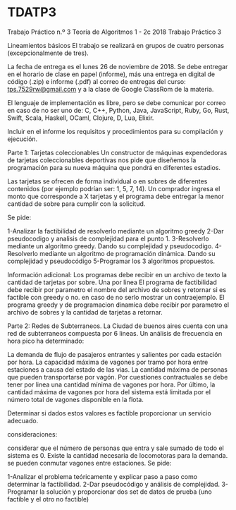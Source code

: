 # TDATP3
Trabajo Práctico n.º 3
Teoría de Algoritmos 1 - 2c 2018 Trabajo Práctico 3

Lineamientos básicos
El trabajo se realizará en grupos de cuatro personas (excepcionalmente de tres).

La fecha de entrega es el lunes 26 de noviembre de 2018. Se debe entregar en el horario de clase en papel (informe), más una entrega en digital de código (.zip) e informe (.pdf) al correo de entregas del curso: tps.7529rw@gmail.com y a la clase de Google ClassRom de la materia.

El lenguaje de implementación es libre, pero se debe comunicar por correo en caso de no ser uno de: C, C++, Python, Java, JavaScript, Ruby, Go, Rust, Swift, Scala, Haskell, OCaml, Clojure, D, Lua, Elixir.

Incluir en el informe los requisitos y procedimientos para su compilación y ejecución.

Parte 1: Tarjetas coleccionables
Un constructor de máquinas expendedoras de tarjetas coleccionables deportivas nos pide que diseñemos la programación para su nueva máquina que pondrá en diferentes estadios.

Las tarjetas se ofrecen de forma individual o en sobres de diferentes contenidos (por ejemplo podrían ser: 1, 5, 7, 14). Un comprador ingresa el monto que corresponde a X tarjetas y el programa debe entregar la menor cantidad de sobre para cumplir con la solicitud.

Se pide:

1-Analizar la factibilidad de resolverlo mediante un algoritmo greedy
2-Dar pseudocodigo y analisis de complejidad para el punto 1.
3-Resolverlo mediante un algoritmo greedy. Dando su complejidad y pseudocodigo.
4-Resolverlo mediante un algoritmo de programación dinámica. Dando su complejidad y pseudocódigo
5-Programar los 3 algoritmos propuestos.

Información adicional:
Los programas debe recibir en un archivo de texto la cantidad de tarjetas por sobre. Una por linea
El programa de factibilidad debe recibir por parametro el nombre del archivo de sobres y retornar si es factible con greedy o no. en caso de no serlo mostrar un contraejemplo.
El programa greedy y de programacion dinamica debe recibir por parametro el archivo de sobres y la cantidad de tarjetas a retornar.


Parte 2: Redes de Subterraneos.
La Ciudad de buenos aires cuenta con una red de subterraneos compuesta por 6 lineas.
Un análisis de frecuencia en hora pico ha determinado:

La demanda de flujo de pasajeros entrantes y salientes por cada estación por hora.
La capacidad máxima de vagones por tramo por hora entre estaciones a causa del estado de las vias.
La cantidad máxima de personas que pueden transportarse por vagón.
Por cuestiones contractuales se debe tener por linea una cantidad mínima de vagones por hora. Por último, la cantidad máxima de vagones por hora del sistema está limitada por el número total de vagones disponible en la flota.

Determinar si dados estos valores es factible proporcionar un servicio adecuado.

consideraciones:

considerar que el número de personas que entra y sale sumado de todo el sistema es 0.
Existe la cantidad necesaria de locomotoras para la demanda.
se pueden conmutar vagones entre estaciones.
Se pide:

1-Analizar el problema teóricamente y explicar paso a paso como determinar la factibilidad.
2-Dar pseudocódigo y análisis de complejidad.
3-Programar la solución y proporcionar dos set de datos de prueba (uno factible y el otro no factible)

